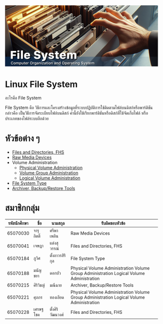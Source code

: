 ![Cabinet](/Assets/FileSystemBanner.jpg)

# Linux File System

อะไรคือ File System

File System คือ วิธีการและโครงสร้างข้อมูลที่ระบบปฏิบัติการใช้ติดตามไฟล์บนดิสก์หรือพาร์ติชัน กล่าวคือ เป็นวิธีการจัดระเบียบไฟล์บนดิสก์ คำนี้ยังใช้เรียกพาร์ติชันหรือดิสก์ที่ใช้จัดเก็บไฟล์ หรือประเภทของไฟล์ระบบอีกด้วย 

# หัวข้อต่าง ๆ
* [Files and Directories, FHS](/File%20System%20Type/)
* [Raw Media Devices](/Raw%20Media%20Devices/)
* Volume Administration
    * [Physical Volume Administration](/Volume%20Administration/Physical/)
    * [Volume Group Administration](/Volume%20Administration/Group/)
    * [Logical Volume Administration](/Volume%20Administration/Group/)
* [File System Type](/File%20System%20Type/)
* [Archiver, Backup/Restore Tools](/Archiver,%20Backup-Restore%20Tools/)

# สมาชิกกลุ่ม
| รหัสนักศึกษา | ชื่อ            | นามสกุล     | รับผิดชอบหัวข้อ |
|-----------|---------------|------------|-------------|
| 65070030  | จารุกิตติ์    | ศรีพาเพลิน   | Raw Media Devices |
| 65070041  | เจษฎา     | แต่งสุวรรณ์   | Files and Directories, FHS |
| 65070184  | ภูวิศ       | ตั้งถาวรสิริกุล | File System Type |
| 65070188  | มนัญชยา | ดอกบัว      | Physical Volume Administration Volume Group Administration Logical Volume Administration |
| 65070215  | ศิริวิชญ์     | มณีฉาย      | Archiver, Backup/Restore Tools |
| 65070221  | ศุภกร      | ทองเอียด    | Physical Volume Administration Volume Group Administration Logical Volume Administration |
| 65070228  | เศรษฐโชค  | ตั้งศิริวัฒนวงศ์ | Files and Directories, FHS |